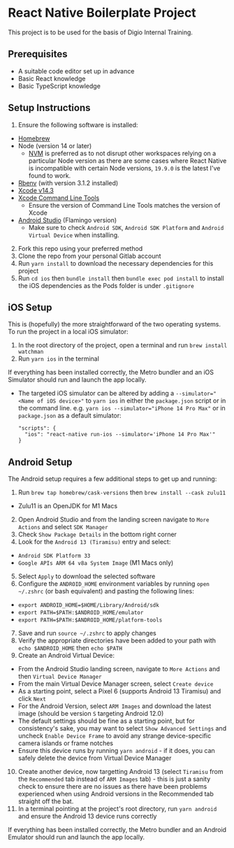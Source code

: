 # React Native Boilerplate Project

This project is to be used for the basis of Digio Internal Training.

## Prerequisites

- A suitable code editor set up in advance
- Basic React knowledge
- Basic TypeScript knowledge

## Setup Instructions

1. Ensure the following software is installed:

- [Homebrew](https://brew.sh/)
- Node (version 14 or later)
  - [NVM](https://github.com/nvm-sh/nvm) is preferred as to not disrupt other workspaces relying on a particular Node version as there are some cases where React Native is incompatible with certain Node versions, `19.9.0` is the latest I've found to work.
- [Rbenv](https://github.com/rbenv/rbenv) (with version 3.1.2 installed)
- [Xcode v14.3](https://developer.apple.com/download/all/?q=Xcode)
- [Xcode Command Line Tools](https://developer.apple.com/download/all/?q=Xcode)
  - Ensure the version of Command Line Tools matches the version of Xcode
- [Android Studio](https://developer.android.com/studio) (Flamingo version)
  - Make sure to check `Android SDK`, `Android SDK Platform` and `Android Virtual Device` when installing.

2. Fork this repo using your preferred method
3. Clone the repo from your personal Gitlab account
4. Run `yarn install` to download the necessary dependencies for this project
5. Run `cd ios` then `bundle install` then `bundle exec pod install` to install the iOS dependencies as the Pods folder is under `.gitignore`

## iOS Setup

This is (hopefully) the more straightforward of the two operating systems. To run the project in a local iOS simulator:

1. In the root directory of the project, open a terminal and run `brew install watchman`
2. Run `yarn ios` in the terminal

If everything has been installed correctly, the Metro bundler and an iOS Simulator should run and launch the app locally.

- The targeted iOS simulator can be altered by adding a `--simulator="<Name of iOS device>"` to `yarn ios` in either the `package.json` script or in the command line.
  e.g. `yarn ios --simulator="iPhone 14 Pro Max"` or
  in `package.json` as a default simulator:
  ```
  "scripts": {
    "ios": "react-native run-ios --simulator='iPhone 14 Pro Max'"
  }
  ```

## Android Setup

The Android setup requires a few additional steps to get up and running:

1. Run `brew tap homebrew/cask-versions` then `brew install --cask zulu11`

- Zulu11 is an OpenJDK for M1 Macs

2. Open Android Studio and from the landing screen navigate to `More Actions` and select `SDK Manager`
3. Check `Show Package Details` in the bottom right corner
4. Look for the `Android 13 (Tiramisu)` entry and select:

- `Android SDK Platform 33`
- `Google APIs ARM 64 v8a System Image` (M1 Macs only)

5. Select `Apply` to download the selected software
6. Configure the `ANDROID_HOME` environment variables by running `open ~/.zshrc` (or bash equivalent) and pasting the following lines:

- `export ANDROID_HOME=$HOME/Library/Android/sdk`
- `export PATH=$PATH:$ANDROID_HOME/emulator`
- `export PATH=$PATH:$ANDROID_HOME/platform-tools`

7. Save and run `source ~/.zshrc` to apply changes
8. Verify the appropriate directories have been added to your path with `echo $ANDROID_HOME` then `echo $PATH`
9. Create an Android Virtual Device:

- From the Android Studio landing screen, navigate to `More Actions` and then `Virtual Device Manager`
- From the main Virtual Device Manager screen, select `Create device`
- As a starting point, select a Pixel 6 (supports Android 13 Tiramisu) and click `Next`
- For the Android Version, select `ARM Images` and download the latest image (should be version `S` targeting Android 12.0)
- The default settings should be fine as a starting point, but for consistency's sake, you may want to select `Show Advanced Settings` and uncheck `Enable Device Frame` to avoid any strange device-specific camera islands or frame notches
- Ensure this device runs by running `yarn android` - if it does, you can safely delete the device from Virtual Device Manager

10. Create another device, now targetting Android 13 (select `Tiramisu` from the `Recommended` tab instead of `ARM Images` tab) - this is just a sanity check to ensure there are no issues as there have been problems experienced when using Android versions in the Recommended tab straight off the bat.
11. In a terminal pointing at the project's root directory, run `yarn android` and ensure the Android 13 device runs correctly

If everything has been installed correctly, the Metro bundler and an Android Emulator should run and launch the app locally.
